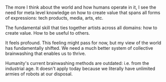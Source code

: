 The more I think about the world and how humans operate in it, I see the need for meta level knowledge on how to create value that spans all forms of expressions: tech products, media, arts, etc. 

The fundamental skill that ties together artists across all domains: how to create value. How to be useful to others.

It feels profound. This feeling might pass for now, but my view of the world has fundamentally shifted. We need a much better system of collective brainwashing that enables us to thrive.

Humanity's current brainwashing methods are outdated: i.e. from the industrial age. It doesn't apply today because we literally have unlimited armies of robots at our disposal.